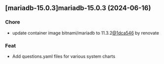 

## [mariadb-15.0.3]mariadb-15.0.3 (2024-06-16)

### Chore



- update container image bitnami/mariadb to 11.3.2[@1dca546](https://github.com/1dca546) by renovate

### Feat



- Add questions.yaml files for various system charts